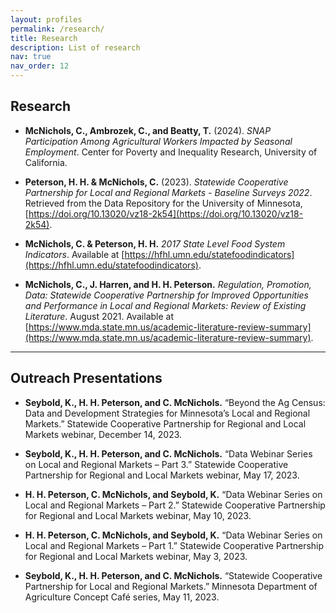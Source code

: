 ```yaml
---
layout: profiles
permalink: /research/
title: Research
description: List of research
nav: true
nav_order: 12
---
```


## Research

- **McNichols, C., Ambrozek, C., and Beatty, T.** (2024). *SNAP Participation Among Agricultural Workers Impacted by Seasonal Employment*. Center for Poverty and Inequality Research, University of California.

- **Peterson, H. H. & McNichols, C.** (2023). *Statewide Cooperative Partnership for Local and Regional Markets - Baseline Surveys 2022*. Retrieved from the Data Repository for the University of Minnesota, [https://doi.org/10.13020/vz18-2k54](https://doi.org/10.13020/vz18-2k54).

- **McNichols, C. & Peterson, H. H.** *2017 State Level Food System Indicators*. Available at [https://hfhl.umn.edu/statefoodindicators](https://hfhl.umn.edu/statefoodindicators).

- **McNichols, C., J. Harren, and H. H. Peterson.** *Regulation, Promotion, Data: Statewide Cooperative Partnership for Improved Opportunities and Performance in Local and Regional Markets: Review of Existing Literature*. August 2021. Available at [https://www.mda.state.mn.us/academic-literature-review-summary](https://www.mda.state.mn.us/academic-literature-review-summary).

---
## Outreach Presentations

- **Seybold, K., H. H. Peterson, and C. McNichols.** “Beyond the Ag Census: Data and Development Strategies for Minnesota’s Local and Regional Markets.” Statewide Cooperative Partnership for Regional and Local Markets webinar, December 14, 2023.

- **Seybold, K., H. H. Peterson, and C. McNichols.** “Data Webinar Series on Local and Regional Markets – Part 3.” Statewide Cooperative Partnership for Regional and Local Markets webinar, May 17, 2023.

- **H. H. Peterson, C. McNichols, and Seybold, K.** “Data Webinar Series on Local and Regional Markets – Part 2.” Statewide Cooperative Partnership for Regional and Local Markets webinar, May 10, 2023.

- **H. H. Peterson, C. McNichols, and Seybold, K.** “Data Webinar Series on Local and Regional Markets – Part 1.” Statewide Cooperative Partnership for Regional and Local Markets webinar, May 3, 2023.

- **Seybold, K., H. H. Peterson, and C. McNichols.** “Statewide Cooperative Partnership for Local and Regional Markets.” Minnesota Department of Agriculture Concept Café series, May 11, 2023.
